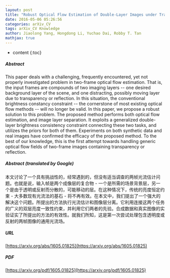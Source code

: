 ```yaml
---
layout: post
title: "Robust Optical Flow Estimation of Double-Layer Images under Transparency or Reflection"
date: 2016-05-06 05:26:56
categories: arXiv_CV
tags: arXiv_CV Knowledge
author: Jiaolong Yang, Hongdong Li, Yuchao Dai, Robby T. Tan
mathjax: true
---
```


* content
{:toc}

##### Abstract
This paper deals with a challenging, frequently encountered, yet not properly investigated problem in two-frame optical flow estimation. That is, the input frames are compounds of two imaging layers -- one desired background layer of the scene, and one distracting, possibly moving layer due to transparency or reflection. In this situation, the conventional brightness constancy constraint -- the cornerstone of most existing optical flow methods -- will no longer be valid. In this paper, we propose a robust solution to this problem. The proposed method performs both optical flow estimation, and image layer separation. It exploits a generalized double-layer brightness consistency constraint connecting these two tasks, and utilizes the priors for both of them. Experiments on both synthetic data and real images have confirmed the efficacy of the proposed method. To the best of our knowledge, this is the first attempt towards handling generic optical flow fields of two-frame images containing transparency or reflection.

##### Abstract (translated by Google)
本文讨论了一个具有挑战性的，经常遇到的，但没有适当调查的两帧光流估计问题。也就是说，输入帧是两个成像层的复合物 - 一个是所需的场景背景层，另一个是由于透明或反射而分散的，可能移动的层。在这种情况下，传统的亮度恒定约束 - 大多数现有光流法的基石 - 将不再有效。在本文中，我们提出了一个强大的解决这个问题。所提出的方法执行光流估计和图像层分离。它利用连接这两个任务的广义的双层亮度一致性约束，并利用它们两者的先验。合成数据和真实图像的实验证实了所提出的方法的有效性。就我们所知，这是第一次尝试处理包含透明度或反射的两帧图像的通用光流场。

##### URL
[https://arxiv.org/abs/1605.01825](https://arxiv.org/abs/1605.01825)

##### PDF
[https://arxiv.org/pdf/1605.01825](https://arxiv.org/pdf/1605.01825)

